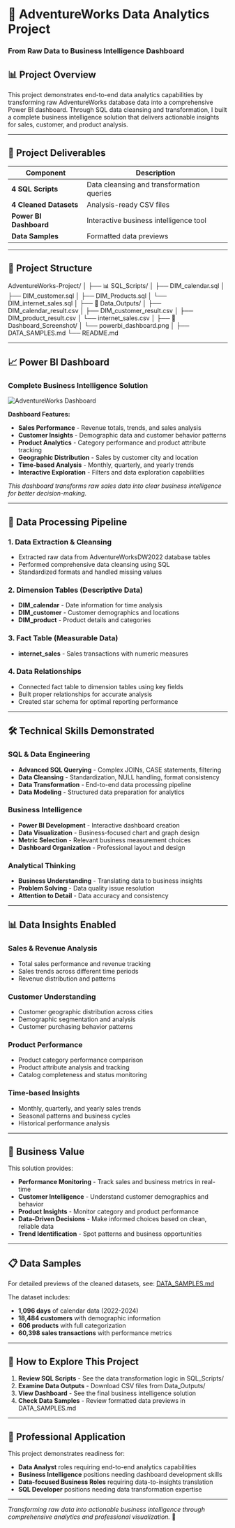 # 🚀 AdventureWorks Data Analytics Project
### From Raw Data to Business Intelligence Dashboard

## 📊 Project Overview
This project demonstrates end-to-end data analytics capabilities by transforming raw AdventureWorks database data into a comprehensive Power BI dashboard. Through SQL data cleansing and transformation, I built a complete business intelligence solution that delivers actionable insights for sales, customer, and product analysis.

---

## 🎯 Project Deliverables

| Component | Description |
|-----------|-------------|
| **4 SQL Scripts** | Data cleansing and transformation queries |
| **4 Cleaned Datasets** | Analysis-ready CSV files |
| **Power BI Dashboard** | Interactive business intelligence tool |
| **Data Samples** | Formatted data previews |

---

## 📁 Project Structure
AdventureWorks-Project/
│
├── 📊 SQL_Scripts/
│ ├── DIM_calendar.sql
│ ├── DIM_customer.sql
│ ├── DIM_Products.sql
│ └── DIM_internet_sales.sql
│
├── 📂 Data_Outputs/
│ ├── DIM_calendar_result.csv
│ ├── DIM_customer_result.csv
│ ├── DIM_product_result.csv
│ └── internet_sales.csv
│
├── 📸 Dashboard_Screenshot/
│ └── powerbi_dashboard.png
│
├── DATA_SAMPLES.md
└── README.md


---

## 📈 Power BI Dashboard

### Complete Business Intelligence Solution
![AdventureWorks Dashboard](Dashboard_Screenshot/powerbi_dashboard.png)

**Dashboard Features:**
- **Sales Performance** - Revenue totals, trends, and sales analysis
- **Customer Insights** - Demographic data and customer behavior patterns
- **Product Analytics** - Category performance and product attribute tracking
- **Geographic Distribution** - Sales by customer city and location
- **Time-based Analysis** - Monthly, quarterly, and yearly trends
- **Interactive Exploration** - Filters and data exploration capabilities

*This dashboard transforms raw sales data into clear business intelligence for better decision-making.*

---

## 🔧 Data Processing Pipeline

### 1. **Data Extraction & Cleansing**
- Extracted raw data from AdventureWorksDW2022 database tables
- Performed comprehensive data cleansing using SQL
- Standardized formats and handled missing values

### 2. **Dimension Tables** (Descriptive Data)
- **DIM_calendar** - Date information for time analysis
- **DIM_customer** - Customer demographics and locations  
- **DIM_product** - Product details and categories

### 3. **Fact Table** (Measurable Data)
- **internet_sales** - Sales transactions with numeric measures

### 4. **Data Relationships**
- Connected fact table to dimension tables using key fields
- Built proper relationships for accurate analysis
- Created star schema for optimal reporting performance

---

## 🛠 Technical Skills Demonstrated

### SQL & Data Engineering
- **Advanced SQL Querying** - Complex JOINs, CASE statements, filtering
- **Data Cleansing** - Standardization, NULL handling, format consistency
- **Data Transformation** - End-to-end data processing pipeline
- **Data Modeling** - Structured data preparation for analytics

### Business Intelligence
- **Power BI Development** - Interactive dashboard creation
- **Data Visualization** - Business-focused chart and graph design
- **Metric Selection** - Relevant business measurement choices
- **Dashboard Organization** - Professional layout and design

### Analytical Thinking
- **Business Understanding** - Translating data to business insights
- **Problem Solving** - Data quality issue resolution
- **Attention to Detail** - Data accuracy and consistency

---

## 📊 Data Insights Enabled

### Sales & Revenue Analysis
- Total sales performance and revenue tracking
- Sales trends across different time periods
- Revenue distribution and patterns

### Customer Understanding
- Customer geographic distribution across cities
- Demographic segmentation and analysis
- Customer purchasing behavior patterns

### Product Performance
- Product category performance comparison
- Product attribute analysis and tracking
- Catalog completeness and status monitoring

### Time-based Insights
- Monthly, quarterly, and yearly sales trends
- Seasonal patterns and business cycles
- Historical performance analysis

---

## 🎯 Business Value

This solution provides:
- **Performance Monitoring** - Track sales and business metrics in real-time
- **Customer Intelligence** - Understand customer demographics and behavior
- **Product Insights** - Monitor category and product performance
- **Data-Driven Decisions** - Make informed choices based on clean, reliable data
- **Trend Identification** - Spot patterns and business opportunities

---

## 📋 Data Samples

For detailed previews of the cleaned datasets, see: [DATA_SAMPLES.md](DATA_SAMPLES.md)

The dataset includes:
- **1,096 days** of calendar data (2022-2024)
- **18,484 customers** with demographic information
- **606 products** with full categorization
- **60,398 sales transactions** with performance metrics

---

## 🚀 How to Explore This Project

1. **Review SQL Scripts** - See the data transformation logic in SQL_Scripts/
2. **Examine Data Outputs** - Download CSV files from Data_Outputs/
3. **View Dashboard** - See the final business intelligence solution
4. **Check Data Samples** - Review formatted data previews in DATA_SAMPLES.md

---

## 💼 Professional Application

This project demonstrates readiness for:
- **Data Analyst** roles requiring end-to-end analytics capabilities
- **Business Intelligence** positions needing dashboard development skills
- **Data-focused Business Roles** requiring data-to-insights translation
- **SQL Developer** positions needing data transformation expertise

---

*Transforming raw data into actionable business intelligence through comprehensive analytics and professional visualization.* 🚀
